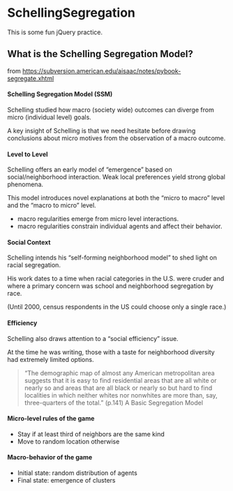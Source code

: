 # SchellingSegregation

This is some fun jQuery practice.

## What is the Schelling Segregation Model?

from https://subversion.american.edu/aisaac/notes/pybook-segregate.xhtml

#### Schelling Segregation Model (SSM)

Schelling studied how macro (society wide) outcomes can diverge from micro (individual level) goals.

A key insight of Schelling is that we need hesitate before drawing conclusions about micro motives from the observation of a macro outcome.

#### Level to Level

Schelling offers an early model of “emergence” based on social/neighborhood interaction. Weak local preferences yield strong global phenomena.

This model introduces novel explanations at both the “micro to macro” level and the “macro to micro” level.

*   macro regularities emerge from micro level interactions.
*   macro regularities constrain individual agents and affect their behavior.

#### Social Context

Schelling intends his “self-forming neighborhood model” to shed light on racial segregation.

His work dates to a time when racial categories in the U.S. were cruder and where a primary concern was school and neighborhood segregation by race.

(Until 2000, census respondents in the US could choose only a single race.)

#### Efficiency

Schelling also draws attention to a “social efficiency” issue.

At the time he was writing, those with a taste for neighborhood diversity had extremely limited options.

>“The demographic map of almost any American metropolitan area suggests that it is easy to find residential areas that are all white or nearly so and areas that are all black or nearly so but hard to find localities in which neither whites nor nonwhites are more than, say, three-quarters of the total.” (p.141)
A Basic Segregation Model

#### Micro-level rules of the game

*   Stay if at least third of neighbors are the same kind
*   Move to random location otherwise

#### Macro-behavior of the game

*   Initial state: random distribution of agents
*   Final state: emergence of clusters
